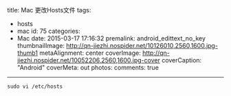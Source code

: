 title: Mac 更改Hosts文件
tags:
  - hosts
  - mac
id: 75
categories:
  - Mac
date: 2015-03-17 17:16:32
premalink: android_edittext_no_key
thumbnailImage: http://qn-jiezhi.nospider.net/10126010,2560,1600.jpg-thumb1
metaAlignment: center
coverImage: http://qn-jiezhi.nospider.net/10052206,2560,1600.jpg-cover
coverCaption: "Android"
coverMeta: out
photos:
comments: true
---

```
sudo vi /etc/hosts
```
